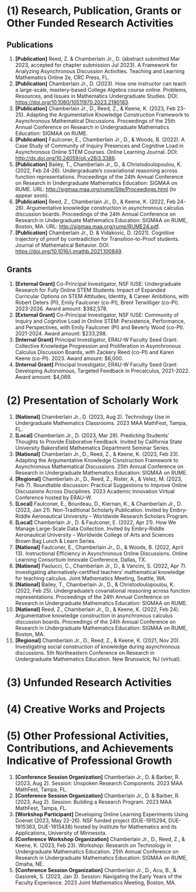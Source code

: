 # (1) Research, Publication, Grants or Other Funded Research Activities
## Publications
1. **[Publication]** Reed, Z. & Chamberlain Jr., D. (abstract submitted Mar 2023, accepted for chapter submission Jul 2023). A Framework for Analyzing Asynchronous Discussion Activities. Teaching and Learning Mathematics Online 2e, CRC Press, FL.
2. **[Publication]** Chamberlain Jr., D. (2023). How one instructor can teach a large-scale, mastery-based College Algebra course online. Problems, Resources, and Issues in Mathematics Undergraduate Studies. DOI: https://doi.org/10.1080/10511970.2023.2190183.
3. **[Publication]** Chamberlain Jr., D., Reed, Z., & Keene, K. (2023, Feb 23-25). Adapting the Argumentative Knowledge Construction Framework to Asynchronous Mathematical Discussions. Proceedings of the 25th Annual Conference on Research in Undergraduate Mathematics Education: SIGMAA on RUME.
4. **[Publication]** Faulconer, E., Chamberlain Jr., D., & Woods, B. (2022). A Case Study of Community of Inquiry Presences and Cognitive Load in Asynchronous Online STEM Courses. Online Learning Journal. DOI: http://dx.doi.org/10.24059/olj.v26i3.3386.
5. **[Publication]** Bailey, T., Chamberlain Jr., D., & Christodoulopoulou, K. (2022, Feb 24-26). Undergraduate’s covariational reasoning across function representations. Proceedings of the 24th Annual Conference on Research in Undergraduate Mathematics Education: SIGMAA on RUME. URL: http://sigmaa.maa.org/rume/Site/Proceedings.html (to appear soon).
6. **[Publication]** Reed, Z., Chamberlain Jr., D., & Keene, K. (2022, Feb 24-26). Argumentative knowledge construction in asynchronous calculus discussion boards. Proceedings of the 24th Annual Conference on Research in Undergraduate Mathematics Education: SIGMAA on RUME, Boston, MA. URL: http://sigmaa.maa.org/rume/RUME24.pdf.
7. **[Publication]** Chamberlain Jr., D. & Vidakovic, D. (2021). Cognitive trajectory of proof by contradiction for Transition-to-Proof students. Journal of Mathematical Behavior. DOI: https://doi.org/10.1016/j.jmathb.2021.100849.

## Grants
1. **[External Grant]** Co-Principal Investigator, NSF IUSE: Undergraduate Research for Fully Online STEM Students: Impact of Expanded Curricular Options on STEM Attitudes, Identity, & Career Ambitions, with Robert Deters (PI), Emily Faulconer (co-PI), Brent Terwilliger (co-PI). 2023-2026. Award amount: $382,578.
2. **[External Grant]** Co-Principal Investigator, NSF IUSE: Community of Inquiry and Cognitive Load in Online STEM: Persistence, Performance, and Perspectives, with Emily Faulconer (PI) and Beverly Wood (co-PI). 2021-2024. Award amount: $233,298.
3. **[Internal Grant]** Principal Investigator, ERAU-W Faculty Seed Grant: Collective Knowledge Progression and Proliferation in Asynchronous Calculus Discussion Boards, with Zackery Reed (co-PI) and Karen Keene (co-PI). 2023. Award amount: $6,000.
4. **[Internal Grant]** Principal Investigator, ERAU-W Faculty Seed Grant: Developing Autonomous, Targeted Feedback in Precalculus, 2021-2022. Award amount: $4,069.

# (2) Presentation of Scholarly Work
1. **[National]** Chamberlain Jr., D. (2023, Aug 2). Technology Use in Undergraduate Mathematics Classrooms. 2023 MAA MathFest, Tampa, FL.
2. **[Local]** Chamberlain Jr., D. (2023, Mar 29). Predicting Students’ Thoughts to Provide Elaborative Feedback. Invited by California State University Bakersfield Mathematics Department Seminar Series.
3. **[National]** Chamberlain Jr., D., Reed, Z., & Keene, K. (2023, Feb 23). Adapting the Argumentative Knowledge Construction Framework to Asynchronous Mathematical Discussions. 25th Annual Conference on Research in Undergraduate Mathematics Education: SIGMAA on RUME.
4. **[Regional]** Chamberlain Jr., D., Reed, Z., Rister, A., & Velez, M. (2023, Feb 7). Roundtable discussion: Practical Suggestions to Improve Online Discussions Across Disciplines. 2023 Academic Innovation Virtual Conference hosted by ERAU-W.
5. **[Local]** Faulconer, E., Bourdeau, D., Kiernan, K., & Chamberlain Jr., D. (2023, Jan 21). Non-Traditional Scholarly Publication. Invited by Embry-Riddle Aeronautical University – Worldwide Research Scholars Program.
6. **[Local]** Chamberlain Jr., D. & Faulconer, E. (2022, Apr 21). How We Manage Large-Scale Data Collection. Invited by Embry-Riddle Aeronautical University – Worldwide College of Arts and Sciences Brown Bag Lunch & Learn Series.
7. **[National]** Faulconer, E., Chamberlain Jr., D., & Woods, B. (2022, April 13). Instructional Efficiency in Asynchronous Online Discussions. Online Learning Consortium Innovate Conference, Dallas, TX.
8. **[National]** Paolucci, C., Chamberlain Jr., D., & Vancini, S. (2022, Apr 7). Investigating alternatively-certified teachers’ mathematical knowledge for teaching calculus. Joint Mathematics Meeting, Seattle, WA.
9. **[National]** Bailey, T., Chamberlain Jr., D., & Christodoulopoulou, K. (2022, Feb 25). Undergraduate’s covariational reasoning across function representations. Proceedings of the 24th Annual Conference on Research in Undergraduate Mathematics Education: SIGMAA on RUME.
10. **[National]** Reed, Z., Chamberlain Jr., D., & Keene, K. (2022, Feb 24). Argumentative knowledge construction in asynchronous calculus discussion boards. Proceedings of the 24th Annual Conference on Research in Undergraduate Mathematics Education: SIGMAA on RUME, Boston, MA.
11. **[Regional]** Chamberlain Jr., D., Reed, Z., & Keene, K. (2021, Nov 20). Investigating social construction of knowledge during asynchronous discussions. 5th Northeastern Conference on Research in Undergraduate Mathematics Education. New Brunswick, NJ (virtual).

# (3) Unfunded Research Activities

# (4) Creative Works and Projects

# (5) Other Professional Activities, Contributions, and Achievements Indicative of Professional Growth
1. **[Conference Session Organization]** Chamberlain Jr., D. & Barber, R. (2023, Aug 2). Session: Unspoken Research Components. 2023 MAA MathFest, Tampa, FL.
2. **[Conference Session Organization]** Chamberlain Jr., D. & Barber, R. (2023, Aug 2). Session: Building a Research Program. 2023 MAA MathFest, Tampa, FL.
3. **[Workshop Participant]** Developing Online Learning Experiments Using Doenet (2023, May 22-26). NSF funded project (DUE-1915294, DUE-1915363, DUE-1915438) hosted by Institute for Mathematics and its Applications, University of Minnesota.
4. **[Conference Workshop Organization]** Chamberlain Jr., D., Reed, Z., & Keene, K. (2023, Feb 23). Workshop: Research on Technology in Undergraduate Mathematics Education. 25th Annual Conference on Research in Undergraduate Mathematics Education: SIGMAA on RUME, Omaha, NE.
5. **[Conference Session Organization]** Chamberlain Jr., D., Acu, B., & Gasiorek, S. (2023, Jan 3). Session: Navigating the Early Years of the Faculty Experience. 2023 Joint Mathematics Meeting, Boston, MA.